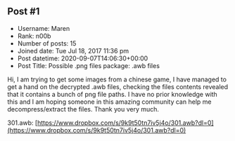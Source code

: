 ## Post #1
- Username: Maren
- Rank: n00b
- Number of posts: 15
- Joined date: Tue Jul 18, 2017 11:36 pm
- Post datetime: 2020-09-07T14:06:30+00:00
- Post Title: Possible .png files package: .awb files

Hi, I am trying to get some images from a chinese game, I have managed to get a hand on the decrypted .awb files, checking the files contents revealed that it contains a bunch of png file paths. I have no prior knowledge with this and I am hoping someone in this amazing community can help me decompress/extract the files.
Thank you very much.

301.awb: [https://www.dropbox.com/s/9k9t50tn7iv5j4o/301.awb?dl=0](https://www.dropbox.com/s/9k9t50tn7iv5j4o/301.awb?dl=0)
